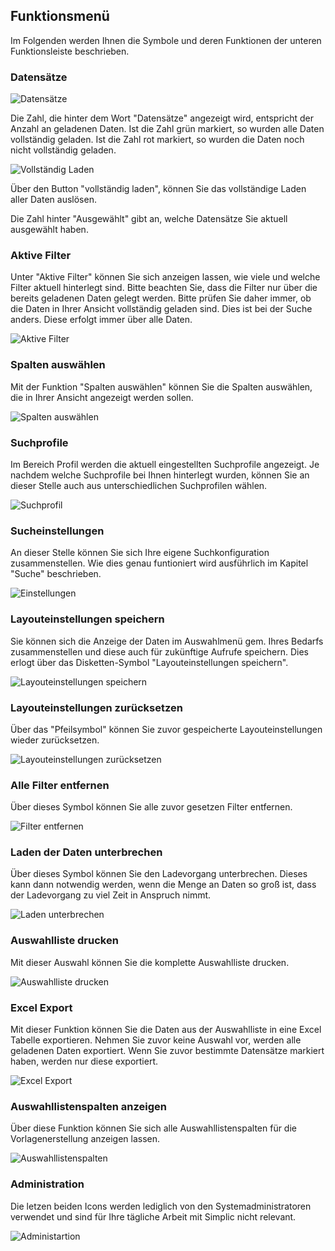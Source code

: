 ## Funktionsmenü

Im Folgenden werden Ihnen die Symbole und deren Funktionen der unteren Funktionsleiste beschrieben.

### Datensätze

![Datensätze](~/images/Datensätze.png)

Die Zahl, die hinter dem Wort "Datensätze" angezeigt wird, entspricht der Anzahl an geladenen Daten. 
Ist die Zahl grün markiert, so wurden alle Daten vollständig geladen. 
Ist die Zahl rot markiert, so wurden die Daten noch nicht vollständig geladen.

![Vollständig Laden](~/images/Vollständig_Laden.png)

Über den Button "vollständig laden", können Sie das vollständige Laden aller Daten auslösen.

Die Zahl hinter "Ausgewählt" gibt an, welche Datensätze Sie aktuell ausgewählt haben.

### Aktive Filter

Unter "Aktive Filter" können Sie sich anzeigen lassen, wie viele und welche Filter aktuell hinterlegt sind.
Bitte beachten Sie, dass die Filter nur über die bereits geladenen Daten gelegt werden. Bitte prüfen Sie daher immer, ob die Daten in Ihrer Ansicht vollständig geladen sind.
Dies ist bei der Suche anders. Diese erfolgt immer über alle Daten.

![Aktive Filter](~/images/Aktive_Filter.png)

### Spalten auswählen

Mit der Funktion "Spalten auswählen" können Sie die Spalten auswählen, die in Ihrer Ansicht angezeigt werden sollen.

![Spalten auswählen](~/images/Spalten_auswählen.png)

### Suchprofile

Im Bereich Profil werden die aktuell eingestellten Suchprofile angezeigt. Je nachdem welche Suchprofile bei Ihnen hinterlegt wurden, können Sie an dieser Stelle auch aus unterschiedlichen Suchprofilen wählen.

![Suchprofil](~/images/Standardprofil.png)

### Sucheinstellungen

An dieser Stelle können Sie sich Ihre eigene Suchkonfiguration zusammenstellen. Wie dies genau funtioniert wird ausführlich im Kapitel "Suche" beschrieben.

![Einstellungen](~/images/Einstellungen.png)

###  Layouteinstellungen speichern

Sie können sich die Anzeige der Daten im Auswahlmenü gem. Ihres Bedarfs zusammenstellen und diese auch für zukünftige Aufrufe speichern. Dies erlogt über das Disketten-Symbol "Layouteinstellungen speichern".

![Layouteinstellungen speichern](~/images/Layouteinstellungen_speichern.png)

### Layouteinstellungen zurücksetzen

Über das "Pfeilsymbol" können Sie zuvor gespeicherte Layouteinstellungen wieder zurücksetzen.

![Layouteinstellungen zurücksetzen](~/images/Layouteinstellungen_zurücksetzen.png)

### Alle Filter entfernen

Über dieses Symbol können Sie alle zuvor gesetzen Filter entfernen.

![Filter entfernen](~/images/Filter_entfernen.png)

### Laden der Daten unterbrechen

Über dieses Symbol können Sie den Ladevorgang unterbrechen. Dieses kann dann notwendig werden, wenn die Menge an Daten so groß ist, dass der Ladevorgang zu viel Zeit in Anspruch nimmt.

![Laden unterbrechen](~/images/Laden_unterbrechen.png)

### Auswahlliste drucken

Mit dieser Auswahl können Sie die komplette Auswahlliste drucken.

![Auswahlliste drucken](~/images/Auswahlliste_drucken.png)

### Excel Export

Mit dieser Funktion können Sie die Daten aus der Auswahlliste in eine Excel Tabelle exportieren. Nehmen Sie zuvor keine Auswahl vor, werden alle geladenen Daten exportiert. Wenn Sie zuvor bestimmte Datensätze markiert haben, werden nur diese exportiert.

![Excel Export](~/images/Excel_Export.png)

### Auswahllistenspalten anzeigen

Über diese Funktion können Sie sich alle Auswahllistenspalten für die Vorlagenerstellung anzeigen lassen.

![Auswahllistenspalten](~/images/Auswahllistenspalten.png)

### Administration

Die letzen beiden Icons werden lediglich von den Systemadministratoren verwendet und sind für Ihre tägliche Arbeit mit Simplic nicht relevant.

![Administartion](~/images/Administration.png)